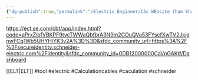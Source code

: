 ```yaml
---
{"dg-publish":true,"permalink":"/Electric Engineer/Các WEbsite tham khảo Hệ thống điện/Schneider tool calculation 1/","dgPassFrontmatter":true,"noteIcon":"2","created":"2024-01-26T10:01:12.877+07:00","updated":"2024-01-18T14:57:35.774+07:00"}
---
```


https://ect.se.com/cbt/app/index.html?code=aPrxZibfVBKPF9tycTWWaQbfbrA3N9m2COuQVa53FYscfXwTV2JkjqnwFCq1Wb5UHYHiYK3v2A%3D%3D&sfdc_community_url=https%3A%2F%2Fsecureidentity.schneider-electric.com%2Fidentity&sfdc_community_id=0DB12000000CaVnGAK#/Dashboard

[[ELT\|ELT]] #tool #electric #Calculationcables #caculation #schneider 
